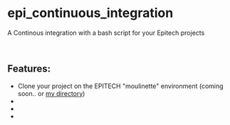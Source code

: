# epi_continuous_integration
A Continous integration with a bash script for your Epitech projects


<br />

Features:
----
- Clone your project on the EPITECH "moulinette" environment (coming soon.. or [my directory](epitech-env))
- 
- 
- 
